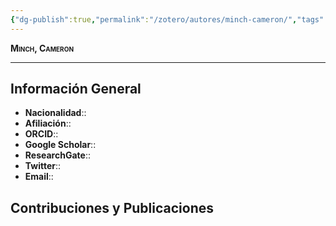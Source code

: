 ```yaml
---
{"dg-publish":true,"permalink":"/zotero/autores/minch-cameron/","tags":["#autor","#researcher"]}
---
```



<span style="font-variant:small-caps; font-weight: bold;"> Minch, Cameron </span>

---


## Información General

- **Nacionalidad**:: 
- **Afiliación**:: 
- **ORCID**:: 
- **Google Scholar**:: 
- **ResearchGate**:: 
- **Twitter**:: 
- **Email**::
  
## Contribuciones y Publicaciones






